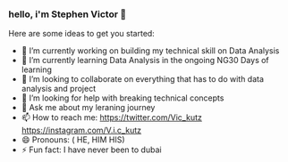 ### hello, i'm Stephen Victor 👋

Here are some ideas to get you started:

- 🔭 I’m currently working on building my technical skill on Data Analysis
- 🌱 I’m currently learning Data Analysis in the ongoing NG30 Days of learning
- 👯 I’m looking to collaborate on everything that has to do with data analysis and project
- 🤔 I’m looking for help with breaking technical concepts
- 💬 Ask me about my leraning journey
- 📫 How to reach me: https://twitter.com/Vic_kutz
                       https://instagram.com/V.i.c_kutz
- 😄 Pronouns: ( HE, HIM HIS)
- ⚡ Fun fact: I have never been to dubai
